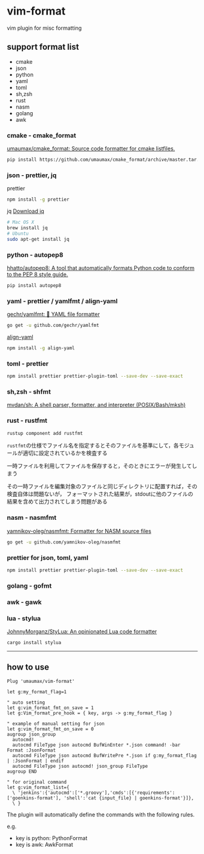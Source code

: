 # vim-format

vim plugin for misc formatting

## support format list
* cmake
* json
* python
* yaml
* toml
* sh,zsh
* rust
* nasm
* golang
* awk

### cmake - cmake_format
[umaumax/cmake\_format: Source code formatter for cmake listfiles\.]( https://github.com/umaumax/cmake_format )
``` bash
pip install https://github.com/umaumax/cmake_format/archive/master.tar.gz
```

### json - prettier, jq
prettier
``` bash
npm install -g prettier
```

jq
[Download jq]( https://stedolan.github.io/jq/download/ )
``` bash
# Mac OS X
brew install jq
# Ubuntu
sudo apt-get install jq
```

### python - autopep8
[hhatto/autopep8: A tool that automatically formats Python code to conform to the PEP 8 style guide\.]( https://github.com/hhatto/autopep8 )
``` bash
pip install autopep8
```

### yaml - prettier / yamlfmt / align-yaml
[gechr/yamlfmt: 📄 YAML file formatter]( https://github.com/gechr/yamlfmt )
``` bash
go get -u github.com/gechr/yamlfmt
```

[align\-yaml]( https://github.com/jonschlinkert/align-yaml )
``` bash
npm install -g align-yaml
```

### toml - prettier
``` bash
npm install prettier prettier-plugin-toml --save-dev --save-exact
```

### sh,zsh - shfmt
[mvdan/sh: A shell parser, formatter, and interpreter \(POSIX/Bash/mksh\)]( https://github.com/mvdan/sh )

### rust - rustfmt
``` bash
rustup component add rustfmt
```
`rustfmt`の仕様でファイル名を指定するとそのファイルを基準にして，各モジュールが適切に設定されているかを検査する

一時ファイルを利用してファイルを保存すると，そのときにエラーが発生してしまう

その一時ファイルを編集対象のファイルと同じディレクトリに配置すれば，その検査自体は問題ないが，
フォーマットされた結果が，stdoutに他のファイルの結果を含めて出力されてしまう問題がある

### nasm - nasmfmt
[yamnikov\-oleg/nasmfmt: Formatter for NASM source files]( https://github.com/yamnikov-oleg/nasmfmt )
``` bash
go get -u github.com/yamnikov-oleg/nasmfmt
```

### prettier for json, toml, yaml
``` bash
npm install prettier prettier-plugin-toml --save-dev --save-exact
```

### golang - gofmt

### awk - gawk

### lua - stylua
[JohnnyMorganz/StyLua: An opinionated Lua code formatter]( https://github.com/JohnnyMorganz/StyLua )

``` bash
cargo install stylua
```

----

## how to use
``` vim
Plug 'umaumax/vim-format'

let g:my_format_flag=1

" auto setting
let g:vim_format_fmt_on_save = 1
let g:Vim_format_pre_hook = { key, args -> g:my_format_flag }

" example of manual setting for json
let g:vim_format_fmt_on_save = 0
augroup json_group
  autocmd!
  autocmd FileType json autocmd BufWinEnter *.json command! -bar Format :JsonFormat
  autocmd FileType json autocmd BufWritePre *.json if g:my_format_flag | :JsonFormat | endif
  autocmd FileType json autocmd! json_group FileType
augroup END

" for original command
let g:vim_format_list={
  \ 'jenkins':{'autocmd':['*.groovy'],'cmds':[{'requirements':['goenkins-format'], 'shell':'cat {input_file} | goenkins-format'}]},
  \ }
```

The plugin will automatically define the commands with the following rules.

e.g.
* key is python: PythonFormat
* key is awk:    AwkFormat
